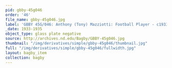 ```yaml
---
pid: gbby-45g046
order: '46'
file_name: gbby-45g046.jpg
label: 'GBBY 45G/046: Anthony (Tony) Mazziotti: Football Player - c1933-1935'
_date: 1933-1935
object_type: glass plate negative
source: http://archives.nd.edu/Bagby/GBBY-45g046.jpg
thumbnail: "/img/derivatives/simple/gbby-45g046/thumbnail.jpg"
full: "/img/derivatives/simple/gbby-45g046/fullwidth.jpg"
layout: bagby_item
collection: bagby
---
```

